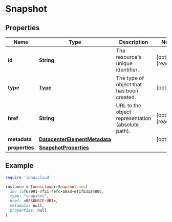 # Snapshot

## Properties

| Name | Type | Description | Notes |
| ---- | ---- | ----------- | ----- |
| **id** | **String** | The resource&#39;s unique identifier. | [optional][readonly] |
| **type** | [**Type**](Type.md) | The type of object that has been created. | [optional] |
| **href** | **String** | URL to the object representation (absolute path). | [optional][readonly] |
| **metadata** | [**DatacenterElementMetadata**](DatacenterElementMetadata.md) |  | [optional] |
| **properties** | [**SnapshotProperties**](SnapshotProperties.md) |  |  |

## Example

```ruby
require 'ionoscloud'

instance = Ionoscloud::Snapshot.new(
  id: 15f67991-0f51-4efc-a8ad-ef1fb31a480c,
  type: "snapshot",
  href: <RESOURCE-URI>,
  metadata: null,
  properties: null
)
```

